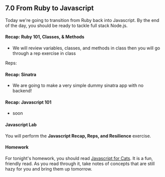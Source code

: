 ## 7.0 From Ruby to Javascript

Today we're going to transition from Ruby back into Javascript. By the end of the day, you should be ready to tackle full stack Node.js.

#### Recap: Ruby 101, Classes, & Methods

* We will review variables, classes, and methods in class then you will go through a rep exercise in class

Reps: 

#### Recap: Sinatra

* We are going to make a very simple dummy sinatra app with no backend!


#### Recap: Javascript 101

* soon

#### Javascript Lab

You will perform the **Javascript Recap, Reps, and Resilience** exercise.

#### Homework

For tonight's homework, you should read [Javascript for Cats](http://jsforcats.com/). It is a fun, friendly read. As you read through it, take notes of concepts that are still hazy for you and bring them up tomorrow.
